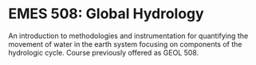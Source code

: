 # EMES 508: Global Hydrology

An introduction to methodologies and instrumentation for quantifying the movement of water in the earth system focusing on components of the hydrologic cycle. Course previously offered as GEOL 508.